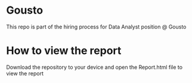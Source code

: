 # Gousto

This repo is part of the hiring process for Data Analyst position @ Gousto 


# How to view the report 


Download the repository to your device and open the Report.html file to view the report